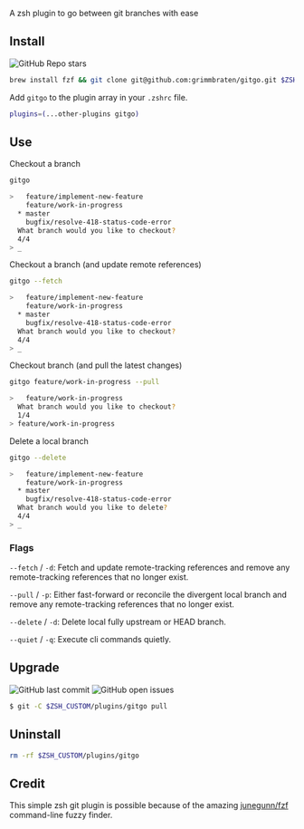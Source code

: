A zsh plugin to go between git branches with ease

## Install

![GitHub Repo stars](https://img.shields.io/github/stars/grimmbraten/gitgo?style=social)

```bash
brew install fzf && git clone git@github.com:grimmbraten/gitgo.git $ZSH_CUSTOM/plugins/gitgo
```

Add `gitgo` to the plugin array in your `.zshrc` file.

```bash
plugins=(...other-plugins gitgo)
```

## Use

Checkout a branch

```bash
gitgo
```

```bash
>   feature/implement-new-feature
    feature/work-in-progress
  * master
    bugfix/resolve-418-status-code-error
  What branch would you like to checkout?
  4/4
> _
```

Checkout a branch (and update remote references)

```bash
gitgo --fetch
```

```bash
>   feature/implement-new-feature
    feature/work-in-progress
  * master
    bugfix/resolve-418-status-code-error
  What branch would you like to checkout?
  4/4
> _
```

Checkout branch (and pull the latest changes)

```bash
gitgo feature/work-in-progress --pull
```

```bash
>   feature/work-in-progress
  What branch would you like to checkout?
  1/4
> feature/work-in-progress
```

Delete a local branch

```bash
gitgo --delete
```

```bash
>   feature/implement-new-feature
    feature/work-in-progress
  * master
    bugfix/resolve-418-status-code-error
  What branch would you like to delete?
  4/4
> _
```

### Flags

`--fetch` / `-d`: Fetch and update remote-tracking references and remove any remote-tracking references that no longer exist.

`--pull` / `-p`: Either fast-forward or reconcile the divergent local branch and remove any remote-tracking references that no longer exist.

`--delete` / `-d`: Delete local fully upstream or HEAD branch.

`--quiet` / `-q`: Execute cli commands quietly.

## Upgrade

![GitHub last commit](https://img.shields.io/github/last-commit/grimmbraten/gitgo?style=flat&color=blue)
![GitHub open issues](https://img.shields.io/github/issues-raw/grimmbraten/gitgo?style=flat&color=yellow)

```bash
$ git -C $ZSH_CUSTOM/plugins/gitgo pull
```

## Uninstall

```bash
rm -rf $ZSH_CUSTOM/plugins/gitgo
```

## Credit

This simple zsh git plugin is possible because of the amazing [junegunn/fzf](https://github.com/junegunn/fzf) command-line fuzzy finder.
